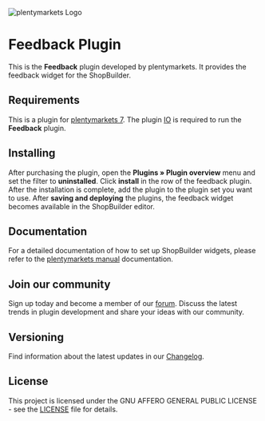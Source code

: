 ![plentymarkets Logo](http://www.plentymarkets.eu/layout/pm/images/logo/plentymarkets-logo.jpg)

# Feedback Plugin

This is the **Feedback** plugin developed by plentymarkets. It provides the feedback widget for the ShopBuilder.

## Requirements

This is a plugin for [plentymarkets 7](https://www.plentymarkets.com). The plugin [IO](https://github.com/plentymarkets/plugin-io) is required to run the **Feedback** plugin.

## Installing

After purchasing the plugin, open the **Plugins » Plugin overview** menu and set the filter to **uninstalled**. Click **install** in the row of the feedback plugin. After the installation is complete, add the plugin to the plugin set you want to use. After **saving and deploying** the plugins, the feedback widget becomes available in the ShopBuilder editor.

## Documentation

For a detailed documentation of how to set up ShopBuilder widgets, please refer to the [plentymarkets manual](https://knowledge.plentymarkets.com/en/online-store/shop-builder) documentation.

## Join our community

Sign up today and become a member of our [forum](https://forum.plentymarkets.com/c/plugin-entwicklung). Discuss the latest trends in plugin development and share your ideas with our community.

## Versioning

Find information about the latest updates in our [Changelog](/meta/documents/changelog_en.md).

## License

This project is licensed under the GNU AFFERO GENERAL PUBLIC LICENSE - see the [LICENSE](/LICENSE) file for details.
